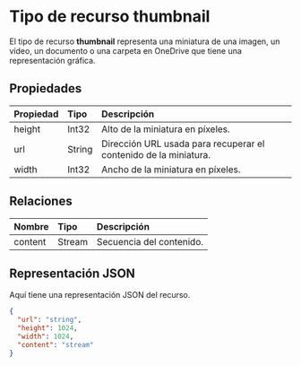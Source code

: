 # <a name="thumbnail-resource-type"></a>Tipo de recurso thumbnail

El tipo de recurso **thumbnail** representa una miniatura de una imagen, un vídeo, un documento o una carpeta en OneDrive que tiene una representación gráfica.

## <a name="properties"></a>Propiedades

| Propiedad | Tipo   | Descripción                                  |
|:---------|:-------|:---------------------------------------------|
| height   | Int32  | Alto de la miniatura en píxeles.      |
| url      | String | Dirección URL usada para recuperar el contenido de la miniatura. |
| width    | Int32  | Ancho de la miniatura en píxeles.       |


## <a name="relationships"></a>Relaciones

| Nombre    | Tipo   | Descripción         |
|:--------|:-------|:--------------------|
| content | Stream | Secuencia del contenido. |


## <a name="json-representation"></a>Representación JSON

Aquí tiene una representación JSON del recurso.

<!-- {
  "blockType": "resource",
  "optionalProperties": ["content", "height", "width"],
  "@odata.type": "microsoft.graph.thumbnail"
}-->

```json
{
  "url": "string",
  "height": 1024,
  "width": 1024,
  "content": "stream"
}
```

<!-- uuid: 8fcb5dbc-d5aa-4681-8e31-b001d5168d79
2015-10-25 14:57:30 UTC -->
<!-- {
  "type": "#page.annotation",
  "description": "thumbnail resource",
  "keywords": "",
  "section": "documentation",
  "tocPath": ""
}-->
